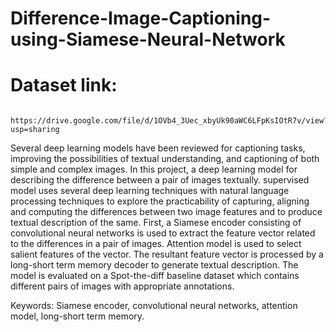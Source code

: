 # Difference-Image-Captioning-using-Siamese-Neural-Network

# Dataset link: 
     https://drive.google.com/file/d/1OVb4_3Uec_xbyUk90aWC6LFpKsIOtR7v/view?usp=sharing
     
     
Several deep learning models have been reviewed for captioning tasks, improving the possibilities of textual understanding, 
and captioning of both simple and complex images. In this project, a deep learning model for describing the difference between a pair of images textually. supervised model uses several deep learning techniques with natural language processing techniques to explore the practicability of capturing, aligning and computing the differences between two image features and to produce textual description of the same. First, a Siamese encoder consisting of convolutional neural networks is used to extract the feature vector related to the differences in a pair of images. Attention model is used to select salient features of the vector. The resultant feature vector is processed by a long-short term memory decoder to generate textual description. The model is evaluated on a Spot-the-diff baseline dataset which contains different pairs of images with appropriate annotations.

Keywords: Siamese encoder, convolutional neural networks, attention model, long-short term memory.
